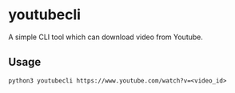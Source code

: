 # youtubecli
A simple CLI tool which can download video from Youtube.

## Usage
```
python3 youtubecli https://www.youtube.com/watch?v=<video_id>
```
